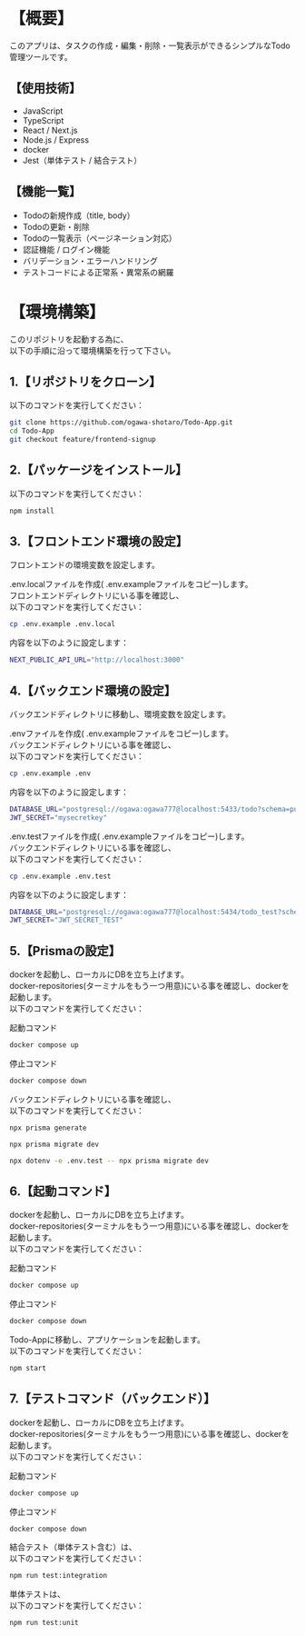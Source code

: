 # 【概要】
このアプリは、タスクの作成・編集・削除・一覧表示ができるシンプルなTodo管理ツールです。

## 【使用技術】
- JavaScript
- TypeScript
- React / Next.js
- Node.js / Express
- docker
- Jest（単体テスト / 結合テスト）

## 【機能一覧】
- Todoの新規作成（title, body）
- Todoの更新・削除
- Todoの一覧表示（ページネーション対応）
- 認証機能 / ログイン機能
- バリデーション・エラーハンドリング
- テストコードによる正常系・異常系の網羅

# 【環境構築】

このリポジトリを起動する為に、<br />
以下の手順に沿って環境構築を行って下さい。

## 1.【リポジトリをクローン】
以下のコマンドを実行してください：

```bash
git clone https://github.com/ogawa-shotaro/Todo-App.git
cd Todo-App
git checkout feature/frontend-signup
```

## 2.【パッケージをインストール】
以下のコマンドを実行してください：

```bash
npm install
```

## 3.【フロントエンド環境の設定】
フロントエンドの環境変数を設定します。

.env.localファイルを作成( .env.exampleファイルをコピー)します。<br />
フロントエンドディレクトリにいる事を確認し、<br />
以下のコマンドを実行してください：

```bash
cp .env.example .env.local
```

内容を以下のように設定します：

```bash
NEXT_PUBLIC_API_URL="http://localhost:3000"
```

## 4.【バックエンド環境の設定】
バックエンドディレクトリに移動し、環境変数を設定します。

.envファイルを作成( .env.exampleファイルをコピー)します。<br />
バックエンドディレクトリにいる事を確認し、<br />
以下のコマンドを実行してください：

```bash
cp .env.example .env
```

内容を以下のように設定します：

```bash
DATABASE_URL="postgresql://ogawa:ogawa777@localhost:5433/todo?schema=public"
JWT_SECRET="mysecretkey"

```

.env.testファイルを作成( .env.exampleファイルをコピー)します。<br />
バックエンドディレクトリにいる事を確認し、<br />
以下のコマンドを実行してください：

```bash
cp .env.example .env.test　
```

内容を以下のように設定します：

```bash
DATABASE_URL="postgresql://ogawa:ogawa777@localhost:5434/todo_test?schema=public"
JWT_SECRET="JWT_SECRET_TEST"

```

## 5.【Prismaの設定】
dockerを起動し、ローカルにDBを立ち上げます。<br />
docker-repositories(ターミナルをもう一つ用意)にいる事を確認し、dockerを起動します。<br />
以下のコマンドを実行してください：

起動コマンド
```bash
docker compose up

```

停止コマンド
```bash
docker compose down

```
バックエンドディレクトリにいる事を確認し、<br />
以下のコマンドを実行してください：

```bash
npx prisma generate

```

```bash
npx prisma migrate dev

```

```bash
npx dotenv -e .env.test -- npx prisma migrate dev

```

## 6.【起動コマンド】
dockerを起動し、ローカルにDBを立ち上げます。<br />
docker-repositories(ターミナルをもう一つ用意)にいる事を確認し、dockerを起動します。<br />
以下のコマンドを実行してください：

起動コマンド
```bash
docker compose up

```
停止コマンド
```bash
docker compose down

```

Todo-Appに移動し、アプリケーションを起動します。<br />
以下のコマンドを実行してください：

```bash
npm start

```

## 7.【テストコマンド（バックエンド）】
dockerを起動し、ローカルにDBを立ち上げます。<br />
docker-repositories(ターミナルをもう一つ用意)にいる事を確認し、dockerを起動します。<br />
以下のコマンドを実行してください：

起動コマンド
```bash
docker compose up

```

停止コマンド
```bash
docker compose down


```
結合テスト（単体テスト含む）は、<br />
以下のコマンドを実行してください：

```bash
npm run test:integration

```

単体テストは、<br />
以下のコマンドを実行してください：
```bash
npm run test:unit

```
